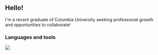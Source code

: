 ## Hello! 

I'm a recent graduate of Columbia University seeking professional growth and opportunities to collaborate!

### Languages and tools

<a href="https://skillicons.dev">
  <img src="https://skillicons.dev/icons?i=c,py,bash,java,html,latex,vim,anaconda,autocad,git,github,linux,ae,ps,powershell&perline=8&theme=dark" />
</a>
